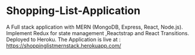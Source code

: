 # Shopping-List-Application
A Full stack application with MERN (MongoDB, Express, React, Node.js). Implement Redux for state management ,Reactstrap and React Transitions.  Deployed to Heroku.
The Application is live at : https://shoppinglistmernstack.herokuapp.com/

